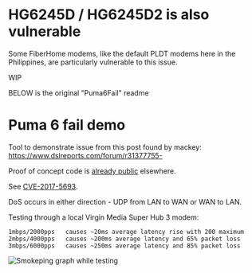 # HG6245D / HG6245D2 is also vulnerable
Some FiberHome modems, like the default PLDT modems here in the Philippines, are particularly vulnerable to this issue.

WIP

BELOW is the original "Puma6Fail" readme

# Puma 6 fail demo

Tool to demonstrate issue from this post found by mackey: https://www.dslreports.com/forum/r31377755-

Proof of concept code is [already public](https://www.theregister.co.uk/2017/04/27/intel_puma6_chipset_trivial_to_dos/) elsewhere.

See [CVE-2017-5693](https://nvd.nist.gov/vuln/detail/CVE-2017-5693).

DoS occurs in either direction - UDP from LAN to WAN or WAN to LAN.

Testing through a local Virgin Media Super Hub 3 modem:

    1mbps/2000pps   causes ~20ms average latency rise with 200 maximum
    2mbps/4000pps   causes ~200ms average latency and 65% packet loss
    3mbps/6000pps   causes ~250ms average latency and 85% packet loss

![Smokeping graph while testing](https://i.imgur.com/eshENJE.png)

